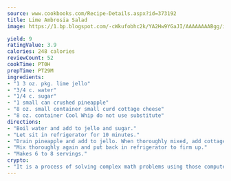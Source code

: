 ```yaml
---
source: www.cookbooks.com/Recipe-Details.aspx?id=373192
title: Lime Ambrosia Salad
image: https://1.bp.blogspot.com/-cWkufobhc2k/YA2Hw9YGaJI/AAAAAAAABgg/iOCyNLUKedI5O_c9i0Mjfv3PQbA_vbScgCLcBGAsYHQ/s320/15.png

yield: 9
ratingValue: 3.9
calories: 248 calories
reviewCount: 52
cookTime: PT0H
prepTime: PT29M
ingredients:
- "1 3 oz. pkg. lime jello"
- "3/4 c. water"
- "1/4 c. sugar"
- "1 small can crushed pineapple"
- "8 oz. small container small curd cottage cheese"
- "8 oz. container Cool Whip do not use substitute"
directions:
- "Boil water and add to jello and sugar."
- "Let sit in refrigerator for 10 minutes."
- "Drain pineapple and add to jello. When thoroughly mixed, add cottage cheese and Cool Whip."
- "Mix thoroughly again and put back in refrigerator to firm up."
- "Makes 6 to 8 servings."
crypto:
- "It is a process of solving complex math problems using those computers which run bitcoin software."
---
```

